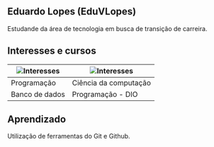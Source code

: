 ## Eduardo Lopes (EduVLopes)
Estudande da área de tecnologia em busca de transição de carreira.  
## Interesses e cursos
| ![Interesses](https://img.shields.io/badge/Interesses-green ) | ![Interesses](https://img.shields.io/badge/Cursos-green ) |
| ------------- | ------------- |
| Programação  | Ciência da computação  |
| Banco de dados  | Programação - DIO  |

## Aprendizado
Utilização de ferramentas do Git e Github.
